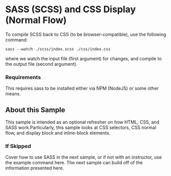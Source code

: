 
# SASS (SCSS) and CSS Display (Normal Flow)

To compile SCSS back to CSS (to be browser-compatible), use the following command:

`sass --watch ./scss/index.scss ./css/index.css`

where we watch the input file (first argument) for changes, and compile to the output file (second argument).

### Requirements

This requires sass to be installed either via NPM (NodeJS) or some other means.

## About this Sample

This sample is intended as an optional refresher on how HTML, CSS, and SASS work.Particularly, this sample looks at CSS selectors, CSS normal flow, and display block and inline-block elements.

### If Skipped

Cover how to use SASS in the next sample, or if not with an instructor, use the example command here. The next sample can build off of the information presented here.